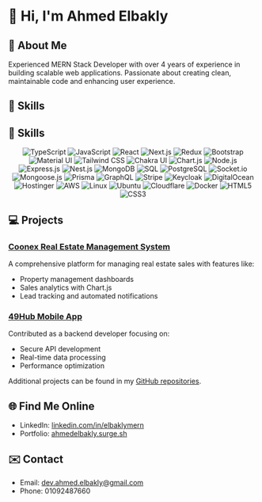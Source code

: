 # 👋 Hi, I'm Ahmed Elbakly

## 🌟 About Me
Experienced MERN Stack Developer with over 4 years of experience in building scalable web applications. Passionate about creating clean, maintainable code and enhancing user experience.

## 🚀 Skills

## 🚀 Skills

<div align="center">
  <img src="https://img.shields.io/badge/-TypeScript-007ACC?logo=typescript&logoColor=white&style=for-the-badge" alt="TypeScript" />
  <img src="https://img.shields.io/badge/-JavaScript-F7DF1E?logo=javascript&logoColor=black&style=for-the-badge" alt="JavaScript" />
  <img src="https://img.shields.io/badge/-React-61DAFB?logo=react&logoColor=black&style=for-the-badge" alt="React" />
  <img src="https://img.shields.io/badge/-Next.js-000000?logo=next.js&logoColor=white&style=for-the-badge" alt="Next.js" />
  <img src="https://img.shields.io/badge/-Redux-764ABC?logo=redux&logoColor=white&style=for-the-badge" alt="Redux" />
  <img src="https://img.shields.io/badge/-Bootstrap-7952B3?logo=bootstrap&logoColor=white&style=for-the-badge" alt="Bootstrap" />
  <img src="https://img.shields.io/badge/-Material%20UI-0081CB?logo=mui&logoColor=white&style=for-the-badge" alt="Material UI" />
  <img src="https://img.shields.io/badge/-Tailwind%20CSS-38B2AC?logo=tailwind-css&logoColor=white&style=for-the-badge" alt="Tailwind CSS" />
  <img src="https://img.shields.io/badge/-Chakra%20UI-319795?logo=chakra-ui&logoColor=white&style=for-the-badge" alt="Chakra UI" />
  <img src="https://img.shields.io/badge/-Chart.js-FF6384?logo=chartdotjs&logoColor=white&style=for-the-badge" alt="Chart.js" />
  <img src="https://img.shields.io/badge/-Node.js-339933?logo=node.js&logoColor=white&style=for-the-badge" alt="Node.js" />
  <img src="https://img.shields.io/badge/-Express.js-000000?logo=express&logoColor=white&style=for-the-badge" alt="Express.js" />
  <img src="https://img.shields.io/badge/-Nest.js-E0234E?logo=nestjs&logoColor=white&style=for-the-badge" alt="Nest.js" />
  <img src="https://img.shields.io/badge/-MongoDB-47A248?logo=mongodb&logoColor=white&style=for-the-badge" alt="MongoDB" />
  <img src="https://img.shields.io/badge/-SQL-4479A1?logo=postgresql&logoColor=white&style=for-the-badge" alt="SQL" />
  <img src="https://img.shields.io/badge/-PostgreSQL-336791?logo=postgresql&logoColor=white&style=for-the-badge" alt="PostgreSQL" />
  <img src="https://img.shields.io/badge/-Socket.io-010101?logo=socketdotio&logoColor=white&style=for-the-badge" alt="Socket.io" />
  <img src="https://img.shields.io/badge/-Mongoose.js-880000?logo=mongodb&logoColor=white&style=for-the-badge" alt="Mongoose.js" />
  <img src="https://img.shields.io/badge/-Prisma-2D3748?logo=prisma&logoColor=white&style=for-the-badge" alt="Prisma" />
  <img src="https://img.shields.io/badge/-GraphQL-E10098?logo=graphql&logoColor=white&style=for-the-badge" alt="GraphQL" />
  <img src="https://img.shields.io/badge/-Stripe-008CDD?logo=stripe&logoColor=white&style=for-the-badge" alt="Stripe" />
  <img src="https://img.shields.io/badge/-Keycloak-2C2F33?logo=keycloak&logoColor=white&style=for-the-badge" alt="Keycloak" />
  <img src="https://img.shields.io/badge/-DigitalOcean-0080FF?logo=digitalocean&logoColor=white&style=for-the-badge" alt="DigitalOcean" />
  <img src="https://img.shields.io/badge/-Hostinger-FF5722?logo=hostinger&logoColor=white&style=for-the-badge" alt="Hostinger" />
  <img src="https://img.shields.io/badge/-AWS-232F3E?logo=amazon-aws&logoColor=white&style=for-the-badge" alt="AWS" />
  <img src="https://img.shields.io/badge/-Linux-FCC624?logo=linux&logoColor=black&style=for-the-badge" alt="Linux" />
  <img src="https://img.shields.io/badge/-Ubuntu-E95420?logo=ubuntu&logoColor=white&style=for-the-badge" alt="Ubuntu" />
  <img src="https://img.shields.io/badge/-Cloudflare-F38020?logo=cloudflare&logoColor=white&style=for-the-badge" alt="Cloudflare" />
  <img src="https://img.shields.io/badge/-Docker-2496ED?logo=docker&logoColor=white&style=for-the-badge" alt="Docker" />
  <img src="https://img.shields.io/badge/-HTML5-E34F26?logo=html5&logoColor=white&style=for-the-badge" alt="HTML5" />
  <img src="https://img.shields.io/badge/-CSS3-1572B6?logo=css3&logoColor=white&style=for-the-badge" alt="CSS3" />
</div>

## 💻 Projects
### [Coonex Real Estate Management System](https://crm.coonex.io)
A comprehensive platform for managing real estate sales with features like:
- Property management dashboards
- Sales analytics with Chart.js
- Lead tracking and automated notifications

### [49Hub Mobile App](https://play.google.com/store/apps/details?id=com.fourtyninehub.fourtynine&hl=en_NZ)
Contributed as a backend developer focusing on:
- Secure API development
- Real-time data processing
- Performance optimization

Additional projects can be found in my [GitHub repositories](https://github.com/ahmedelbakly).

## 🌐 Find Me Online
- LinkedIn: [linkedin.com/in/elbaklymern](https://linkedin.com/in/elbaklymern)
- Portfolio: [ahmedelbakly.surge.sh](https://ahmedelbakly.surge.sh)

## ✉️ Contact
- Email: dev.ahmed.elbakly@gmail.com
- Phone: 01092487660

